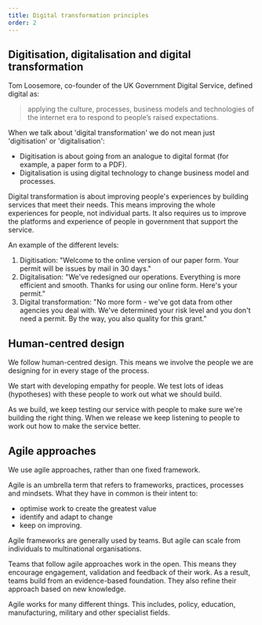 ```yaml
---
title: Digital transformation principles
order: 2
---
```


## Digitisation, digitalisation and digital transformation

Tom Loosemore, co-founder of the UK Government Digital Service, defined digital as:
> applying the culture, processes, business models and technologies of the internet era to respond to people’s raised expectations.

When we talk about 'digital transformation' we do not mean just 'digitisation' or 'digitalisation':
- Digitisation is about going from an analogue to digital format (for example, a paper form to a PDF).
- Digitalisation is using digital technology to change business model and processes.

Digital transformation is about improving people's experiences by building services that meet their needs. This means improving the whole experiences for people, not individual parts. It also requires us to improve the platforms and experience of people in government that support the service.

An example of the different levels:
1. Digitisation: "Welcome to the online version of our paper form. Your permit will be issues by mail in 30 days."
2. Digitalisation: "We've redesigned our operations. Everything is more efficient and smooth. Thanks for using our online form. Here's your permit."
3. Digital transformation: "No more form - we've got data from other agencies you deal with. We've determined your risk level and you don't need a permit. By the way, you also quality for this grant."

## Human-centred design

We follow human-centred design. This means we involve the people we are designing for in every stage of the process.

We start with developing empathy for people. We test lots of ideas (hypotheses) with these people to work out what we should build. 

As we build, we keep testing our service with people to make sure we're building the right thing. When we release we keep listening to people to work out how to make the service better.

## Agile approaches

We use agile approaches, rather than one fixed framework.

Agile is an umbrella term that refers to frameworks, practices, processes and mindsets. What they have in common is their intent to:

* optimise work to create the greatest value
* identify and adapt to change
* keep on improving.

Agile frameworks are generally used by teams. But agile can scale from individuals to multinational organisations.

Teams that follow agile approaches work in the open. This means they encourage engagement, validation and feedback of their work. As a result, teams build from an evidence-based foundation. They also refine their approach based on new knowledge.

Agile works for many different things. This includes, policy, education, manufacturing, military and other specialist fields.